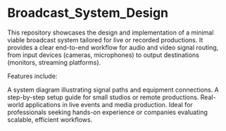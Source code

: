# Broadcast_System_Design
This repository showcases the design and implementation of a minimal viable broadcast system tailored for live or recorded productions. It provides a clear end-to-end workflow for audio and video signal routing, from input devices (cameras, microphones) to output destinations (monitors, streaming platforms).


Features include:

A system diagram illustrating signal paths and equipment connections.
A step-by-step setup guide for small studios or remote productions.
Real-world applications in live events and media production.
Ideal for professionals seeking hands-on experience or companies evaluating scalable, efficient workflows.
